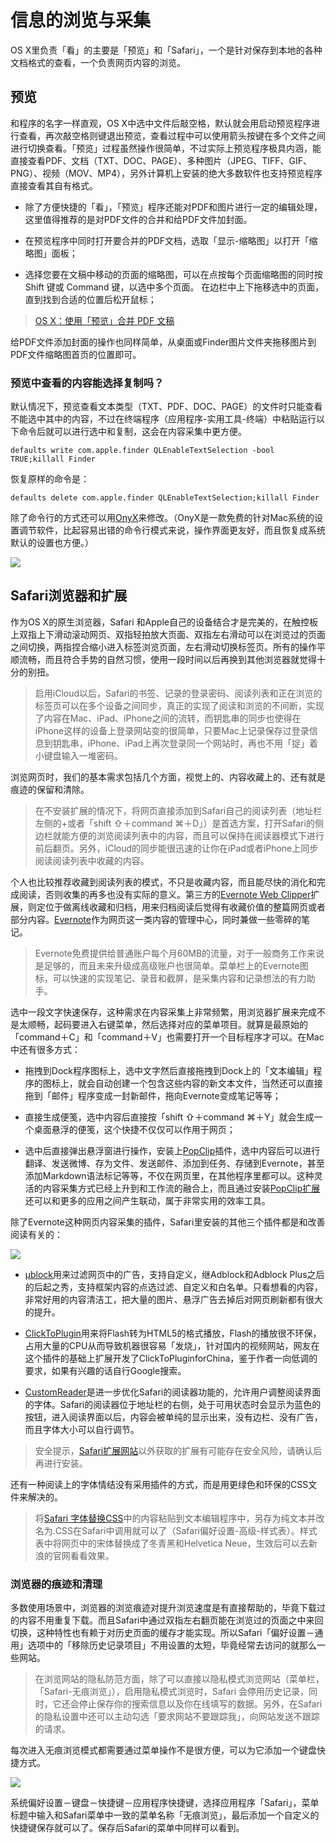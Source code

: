 # 信息的浏览与采集

OS X里负责「看」的主要是「预览」和「Safari」，一个是针对保存到本地的各种文档格式的查看，一个负责网页内容的浏览。

## 预览

和程序的名字一样直观，OS X中选中文件后敲空格，默认就会用启动预览程序进行查看，再次敲空格则键退出预览，查看过程中可以使用箭头按键在多个文件之间进行切换查看。「预览」过程虽然操作很简单，不过实际上预览程序极具内涵，能直接查看PDF、文档（TXT、DOC、PAGE）、多种图片（JPEG、TIFF、GIF、PNG）、视频（MOV、MP4），另外计算机上安装的绝大多数软件也支持预览程序直接查看其自有格式。

  * 除了方便快捷的「看」，「预览」程序还能对PDF和图片进行一定的编辑处理，这里值得推荐的是对PDF文件的合并和给PDF文件加封面。

  * 在预览程序中同时打开要合并的PDF文档，选取「显示-缩略图」以打开「缩略图」面板；

  * 选择您要在文稿中移动的页面的缩略图，可以在点按每个页面缩略图的同时按 Shift 键或 Command 键，以选中多个页面。 在边栏中上下拖移选中的页面，直到找到合适的位置后松开鼠标；

> [OS X：使用「预览」合并 PDF 文稿](http://support.apple.com/kb/HT6174?viewlocale=zh_CN)

给PDF文件添加封面的操作也同样简单，从桌面或Finder图片文件夹拖移图片到PDF文件缩略图首页的位置即可。

### 预览中查看的内容能选择复制吗？

默认情况下，预览查看文本类型（TXT、PDF、DOC、PAGE）的文件时只能查看不能选中其中的内容，不过在终端程序（应用程序-实用工具-终端）中粘贴运行以下命令后就可以进行选中和复制，这会在内容采集中更方便。
    
    defaults write com.apple.finder QLEnableTextSelection -bool TRUE;killall Finder

恢复原样的命令是：
    
    defaults delete com.apple.finder QLEnableTextSelection;killall Finder

除了命令行的方式还可以用[OnyX](http://www.onyxmac.com/)来修改。（OnyX是一款免费的针对Mac系统的设置调节软件，比起容易出错的命令行模式来说，操作界面更友好，而且恢复成系统默认的设置也方便。）

![](http://7q5cfr.com1.z0.glb.clouddn.com/@/mrj1/01.png)

## Safari浏览器和扩展

作为OS X的原生浏览器，Safari 和Apple自己的设备结合才是完美的，在触控板上双指上下滑动滚动网页、双指轻拍放大页面、双指左右滑动可以在浏览过的页面之间切换，两指捏合缩小进入标签浏览页面，左右滑动切换标签页。所有的操作平顺流畅，而且符合手势的自然习惯，使用一段时间以后再换到其他浏览器就觉得十分的别扭。

> 启用iCloud以后，Safari的书签、记录的登录密码、阅读列表和正在浏览的标签页可以在多个设备之间同步，真正的实现了阅读和浏览的不间断，实现了内容在Mac、iPad、iPhone之间的流转，而钥匙串的同步也使得在iPhone这样的设备上登录网站变的很简单，只要Mac上记录保存过登录信息到钥匙串，iPhone、iPad上再次登录同一个网站时，再也不用「捉」着小键盘输入一堆密码。

浏览网页时，我们的基本需求包括几个方面，视觉上的、内容收藏上的、还有就是痕迹的保留和清除。

> 在不安装扩展的情况下，将网页直接添加到Safari自己的阅读列表（地址栏左侧的+或者「shift ⇧＋command ⌘＋D」）是首选方案，打开Safari的侧边栏就能方便的浏览阅读列表中的内容，而且可以保持在阅读器模式下进行前后翻页。另外，iCloud的同步能很迅速的让你在iPad或者iPhone上同步阅读阅读列表中收藏的内容。

个人也比较推荐收藏到阅读列表的模式，不只是收藏内容，而且能尽快的消化和完成阅读，否则收集的再多也没有实际的意义。第三方的[Evernote Web Clipper](http://evernote.com/intl/zh-cn/webclipper/)扩展，则定位于做离线收藏和归档，用来归档阅读后觉得有收藏价值的整篇网页或者部分内容。[Evernote](https://itunes.apple.com/cn/app/yin-xiang-bi-ji/id406056744?mt=12)作为网页这一类内容的管理中心，同时兼做一些零碎的笔记。

> Evernote免费提供给普通账户每个月60MB的流量，对于一般商务工作来说是足够的，而且未来升级成高级账户也很简单。菜单栏上的Evernote图标，可以快速的实现笔记、录音和截屏，是采集内容和记录想法的有力助手。

选中一段文字快速保存，这种需求在内容采集上非常频繁，用浏览器扩展来完成不是太顺畅，起码要进入右键菜单，然后选择对应的菜单项目。就算是最原始的「command＋C」和「command＋V」也需要打开一个目标程序才可以。在Mac中还有很多方式：

  * 拖拽到Dock程序图标上，选中文字然后直接拖拽到Dock上的「文本编辑」程序的图标上，就会自动创建一个包含这些内容的新文本文件，当然还可以直接拖到「邮件」程序变成一封新邮件，拖向Evernote变成笔记等等；

  * 直接生成便笺，选中内容后直接按「shift ⇧＋command ⌘＋Y」就会生成一个桌面悬浮的便笺，这个快捷不仅仅可以作用于网页；

  * 选中后直接弹出悬浮窗进行操作，安装上[PopClip](https://itunes.apple.com/cn/app/popclip/id445189367?mt=12)插件，选中内容后可以进行翻译、发送微博、存为文件、发送邮件、添加到任务、存储到Evernote，甚至添加Markdown语法标记等等，不仅在网页里，在其他程序里都可以。这种灵活的内容采集方式已经上升到和工作流的融合上，而且通过安装[PopClip扩展](http://pilotmoon.com/popclip/extensions/)还可以和更多的应用之间产生联动，属于非常实用的效率工具。

除了Evernote这种网页内容采集的插件，Safari里安装的其他三个插件都是和改善阅读有关的：

![](http://7q5cfr.com1.z0.glb.clouddn.com/@/mrj1/02.png)

  * [µblock](https://chrismatic.io/ublock/ublock-latest.safariextz)用来过滤网页中的广告，支持自定义，继Adblock和Adblock Plus之后的后起之秀，支持框架内容的点选过滤、自定义和白名单。只看想看的内容，非常好用的内容清洁工，把大量的图片、悬浮广告去掉后对网页刷新都有很大的提升。

  * [ClickToPlugin](http://hoyois.github.io/safariextensions/clicktoplugin/)用来将Flash转为HTML5的格式播放，Flash的播放很不环保，占用大量的CPU从而导致机器很容易「发烧」，针对国内的视频网站，网友在这个插件的基础上扩展开发了ClickToPluginforChina，鉴于作者一向低调的要求，如果有兴趣的话自行Google搜索。

  * [CustomReader](http://canisbos.com/customreader)是进一步优化Safari的阅读器功能的，允许用户调整阅读界面的字体。Safari的阅读器位于地址栏的右侧，处于可用状态时会显示为蓝色的按钮，进入阅读界面以后，内容会被单纯的显示出来，没有边栏、没有广告，而且字体大小可以自行调节。

> 安全提示，[Safari扩展网站](https://extensions.apple.com/)以外获取的扩展有可能存在安全风险，请确认后再进行安装。

还有一种阅读上的字体情结没有采用插件的方式，而是用更绿色和环保的CSS文件来解决的。

> 将[Safari 字体替换CSS](http://d.pr/HGT7)中的内容粘贴到文本编辑程序中，另存为纯文本并改名为.CSS在Safari中调用就可以了（Safari偏好设置-高级-样式表）。样式表中将网页中的宋体替换成了冬青黑和Helvetica Neue，生效后可以去新浪的官网看看效果。

### 浏览器的痕迹和清理

多数使用场景中，浏览器的浏览痕迹对提升浏览速度是有直接帮助的，毕竟下载过的内容不用重复下载。而且Safari中通过双指左右翻页能在浏览过的页面之中来回切换，这种特性也有赖于对历史页面的缓存才能实现。所以Safari「偏好设置－通用」选项中的「移除历史记录项目」不用设置的太短，毕竟经常去访问的就那么一些网站。

> 在浏览网站的隐私防范方面，除了可以直接以隐私模式浏览网站（菜单栏，「Safari-无痕浏览」），启用隐私模式浏览时，Safari 会停用历史记录，同时，它还会停止保存你的搜索信息以及你在线填写的数据。另外，在Safari的隐私设置中还可以主动勾选「要求网站不要跟踪我」，向网站发送不跟踪的请求。

每次进入无痕浏览模式都需要通过菜单操作不是很方便，可以为它添加一个键盘快捷方式。

![](http://7q5cfr.com1.z0.glb.clouddn.com/@/mrj1/03.png)

系统偏好设置－键盘－快捷键－应用程序快捷键，选择应用程序「Safari」，菜单标题中输入和Safari菜单中一致的菜单名称「无痕浏览」，最后添加一个自定义的快捷键保存就可以了。保存后Safari的菜单中同样可以看到。